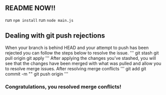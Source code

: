 ## README NOW!!
run `npm install`
run `node main.js`

## Dealing with git push rejections
When your branch is behind HEAD and your attempt to push has been rejected you can follow the steps below to resolve the issue.
'''
git stash
git pull origin <branch>
git apply
'''
After applying the changes you've stashed, you will see that the changes have been merged with what was pulled and allow you to resolve merge issues. After resolving merge conflicts
'''
git add <conflict-merge-file>
git commit -m "<message>"
git push origin <branch>
'''
### Congratulations, you resolved merge conflicts!
